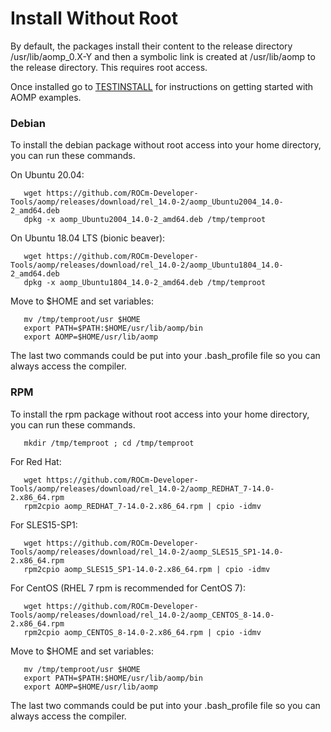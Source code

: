 # Install Without Root
By default, the packages install their content to the release directory /usr/lib/aomp_0.X-Y and then a  symbolic link is created at /usr/lib/aomp to the release directory. This requires root access.

Once installed go to [TESTINSTALL](TESTINSTALL.md) for instructions on getting started with AOMP examples.

### Debian
To install the debian package without root access into your home directory, you can run these commands.<br>

On Ubuntu 20.04:
```
   wget https://github.com/ROCm-Developer-Tools/aomp/releases/download/rel_14.0-2/aomp_Ubuntu2004_14.0-2_amd64.deb
   dpkg -x aomp_Ubuntu2004_14.0-2_amd64.deb /tmp/temproot
```
On Ubuntu 18.04 LTS (bionic beaver):
```
   wget https://github.com/ROCm-Developer-Tools/aomp/releases/download/rel_14.0-2/aomp_Ubuntu1804_14.0-2_amd64.deb
   dpkg -x aomp_Ubuntu1804_14.0-2_amd64.deb /tmp/temproot
```
Move to $HOME and set variables:
```
   mv /tmp/temproot/usr $HOME
   export PATH=$PATH:$HOME/usr/lib/aomp/bin
   export AOMP=$HOME/usr/lib/aomp
```
The last two commands could be put into your .bash_profile file so you can always access the compiler.

### RPM
To install the rpm package without root access into your home directory, you can run these commands.
```
   mkdir /tmp/temproot ; cd /tmp/temproot 
```
For Red Hat:
```
   wget https://github.com/ROCm-Developer-Tools/aomp/releases/download/rel_14.0-2/aomp_REDHAT_7-14.0-2.x86_64.rpm
   rpm2cpio aomp_REDHAT_7-14.0-2.x86_64.rpm | cpio -idmv
```
For SLES15-SP1:
```
   wget https://github.com/ROCm-Developer-Tools/aomp/releases/download/rel_14.0-2/aomp_SLES15_SP1-14.0-2.x86_64.rpm
   rpm2cpio aomp_SLES15_SP1-14.0-2.x86_64.rpm | cpio -idmv
```
For CentOS (RHEL 7 rpm is recommended for CentOS 7):
```
   wget https://github.com/ROCm-Developer-Tools/aomp/releases/download/rel_14.0-2/aomp_CENTOS_8-14.0-2.x86_64.rpm
   rpm2cpio aomp_CENTOS_8-14.0-2.x86_64.rpm | cpio -idmv
```
Move to $HOME and set variables:
```
   mv /tmp/temproot/usr $HOME
   export PATH=$PATH:$HOME/usr/lib/aomp/bin
   export AOMP=$HOME/usr/lib/aomp
```
The last two commands could be put into your .bash_profile file so you can always access the compiler.
